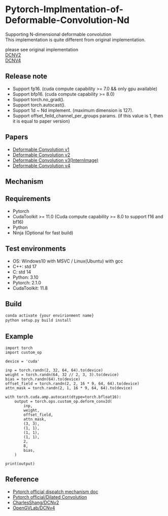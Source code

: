 # Pytorch-Implmentation-of-Deformable-Convolution-Nd   
Supporting N-dimensional deformable convolution    
This implementation is quite different from original implementation.   
   
please see original implementation  
[DCNV2](https://github.com/msracver/Deformable-ConvNets)  
[DCNV4](https://github.com/OpenGVLab/DCNv4)  

## Release note  

- Support fp16. (cuda compute capability >= 7.0 && only gpu available)
- Support bfp16. (cuda compute capability >= 8.0)  
- Support torch.no_grad().
- Support torch.autocast().  
- Support 1d ~ Nd implement. (maximum dimension is 127).       
- Support offset_feild_channel_per_groups params. (if this value is 1, then it is equal to paper version)  

## Papers   
- [Deformable Convolution v1](https://arxiv.org/abs/1703.06211)   
- [Deformable Convolution v2](https://arxiv.org/abs/1811.11168)   
- [Deformable Convolution v3(InternImage)](https://arxiv.org/abs/2211.05778)   
- [Deformable Convolution v4](https://arxiv.org/abs/2401.06197)   

## Mechanism   

## Requirements   
- Pytorch
- CudaToolkit >= 11.0 (Cuda compute capability >= 8.0 to support f16 and bf16)
- Python
- Ninja (Optional for fast build)
   
## Test environments   
- OS: Windows10 with MSVC / Linux(Ubuntu) with gcc  
- C++: std 17  
- C: std 14  
- Python: 3.10  
- Pytorch: 2.1.0  
- CudaToolkit: 11.8  
  
## Build
```python
conda activate {your envirionment name}
python setup.py build install
```

## Example  
```
import torch
import custom_op

device = 'cuda'

inp = torch.randn(2, 32, 64, 64).to(device)
weight = torch.randn(64, 32 // 2, 3, 3).to(device)
bias = torch.randn(64).to(device)
offset_field = torch.randn(2, 2, 16 * 9, 64, 64).to(device)
attn_mask = torch.randn(2, 1, 16 * 9, 64, 64).to(device)

with torch.cuda.amp.autocast(dtype=torch.bfloat16):
    output = torch.ops.custom_op.deform_conv2d(
        inp,
        weight,
        offset_field,
        attn_mask,
        (3, 3),
        (1, 1),
        (1, 1),
        (1, 1),
        2,
        8,
        bias,
    )

print(output)
```
  
## Reference   
- [Pytorch official dispatch mechanism doc](https://pytorch.org/tutorials/advanced/dispatcher.html)  
- [Pytorch official/Dilated Convolution](https://github.com/pytorch/pytorch/blob/main/aten/src/ATen/native/NaiveDilatedConvolution.cpp)  
- [CharlesShang/DCNv2](https://github.com/CharlesShang/DCNv2)   
- [OpenGVLab/DCNv4](https://github.com/OpenGVLab/DCNv4)   
